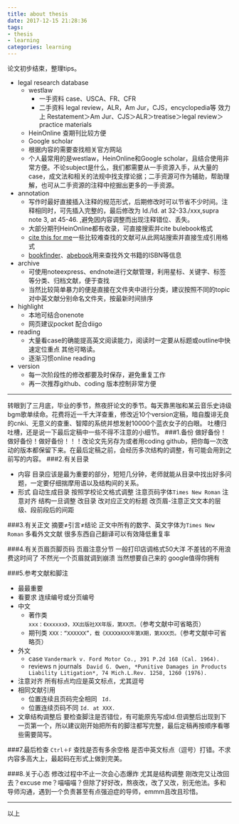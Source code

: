 ```yaml
---
title: about thesis
date: 2017-12-15 21:28:36  
tags: 
- thesis
- learning
categories: learning
---
```

论文初步结束，整理tips。

* legal research database
  * westlaw 
     * 一手资料 case、USCA、FR、CFR
     * 二手资料 legal review，ALR，Am Jur，CJS，encyclopedia等
      效力上 Restatement＞Am Jur、CJS＞ALR＞treatise＞legal review＞practice materials
  * HeinOnline 查期刊比较方便
  * Google scholar
  * 根据内容的需要查找相关官方网站
  * 个人最常用的是westlaw，HeinOnline和Google scholar，且结合使用非常方便。不论subject是什么，我们都需要从一手资源入手，从大量的case，成文法和相关的法规中找支撑论据；二手资源可作为辅助，帮助理解，也可从二手资源的注释中挖掘出更多的一手资源。
* annotation
  * 写作时最好直接插入注释的规范形式，后期修改时可以节省不少时间。注释相同时，可先插入完整的，最后修改为 Id./Id. at 32-33./xxx,supra note 3, at 45-46. ,避免因内容调整而出现注释错位、丢失。
  * 大部分期刊HeinOnline都有收录，可直接搜索并cite bulebook格式
  * [cite this for me](http://www.citethisforme.com/zh)一些比较难查找的文献可从此网站搜索并直接生成引用格式
  * [bookfinder](https://www.bookfinder.com/?ref=bf_s3_hd_1)、[abebook](https://www.abebooks.com/)用来查找外文书籍的ISBN等信息
* archive
  * 可使用noteexpress、endnote进行文献管理，利用星标、关键字、标签等分类、归档文献，便于查找
  * 当然比较简单暴力的便是直接在文件夹中进行分类，建议按照不同的topic对中英文献分别命名文件夹，按最新时间排序
* highlight
  * 本地可结合onenote
  * 网页建议pocket 配合diigo
* reading
  * 大量看case的确能提高英文阅读能力，阅读时一定要从标题或outline中快速定位重点 其他可略读。
  * 逐渐习惯online reading
* version
  * 每一次阶段性的修改都要及时保存，避免重复工作
  * 再一次推荐github、coding 版本控制非常方便

***********
转眼到了三月底，毕业的季节，熬夜肝论文的季节。每天靠黑咖和某云音乐史诗级bgm歌单续命。花费将近一千大洋查重，修改近10个version定稿，暗自腹诽无良的cnki、无意义的查重、智障的系统并想发射10000个蓝衣女子的白眼。
吐槽归吐槽，还是说一下最后定稿中一些不得不注意的小细节。
###1.备份
做好备份！做好备份！做好备份！！！改论文先另存为或者用coding github，把你每一次改动的版本都保留下来。在最后定稿之前，会经历多次结构的调整，有可能会用到之前写的内容。
###2.有关目录
* 内容
目录应该是最为重要的部分，短短几分钟，老师就能从目录中找出好多问题，一定要仔细揣摩用语以及结构间的关系。
* 形式
 自动生成目录 按照学校论文格式调整 注意页码字体`Times New Roman` 注意对齐
 结构一旦调整 改目录 改对应正文的标题 改页眉-注意正文文本的层级、段前段后的间距

###3.有关正文
摘要≠引言≠结论
正文中所有的数字、英文字体为`Times New Roman`
多看外文文献 很多东西自己翻译可以有效降低重复率

###4.有关页眉页脚页码
页眉注意分节
一般打印店调格式50大洋 不差钱的不用浪费这时间了  不然光一个页眉就调到崩溃
当然想要自己来的 google值得你拥有

###5.参考文献和脚注
* 最最重要
* 看要求 连续编号或分页编号
* 中文 
   * 著作类  
`xxx：《xxxxxx》，XX出版社XX年版，第XX页。`（参考文献中可省略页）
   * 期刊类
`XXX：“XXXXXX”，载《XXXX》XXX年第X期，第XXX页。`（参考文献中可省略页）
* 外文
   * case
`Vandermark v. Ford Motor Co., 391 P.2d 168 (Cal. 1964).`  
   * reviews n journals
   ` David G. Owen, *Punitive Damages in Products Liability Litigation*, 74 Mich.L.Rev. 1258, 1260 (1976).`
* 注意对齐 所有标点均应是英文标点，尤其逗号
* 相同文献引用
  * 位置连续且页码完全相同
   ` Id.`
  * 位置连续页码不同
    `Id. at XXX.`
* 文章结构调整后 要检查脚注是否错位，有可能原先写成Id.但调整后出现到下一页第一个，所以建议刚开始把所有的脚注都写完整，最后定稿再按顺序看哪些需要简写。

###7.最后检查
`Ctrl＋F` 查找是否有多余空格 是否中英文标点（逗号）打错。不求内容多高大上，最起码在形式上做到完美。

###8.关于心态
修改过程中不止一次会心态爆炸 尤其是结构调整  刚改完又让改回去？excuse me？喵喵喵？但除了好好改，熬夜改，改了又改，别无他法。多和导师沟通，遇到一个负责甚至有点强迫症的导师，emmm且改且珍惜。

********
以上
  
